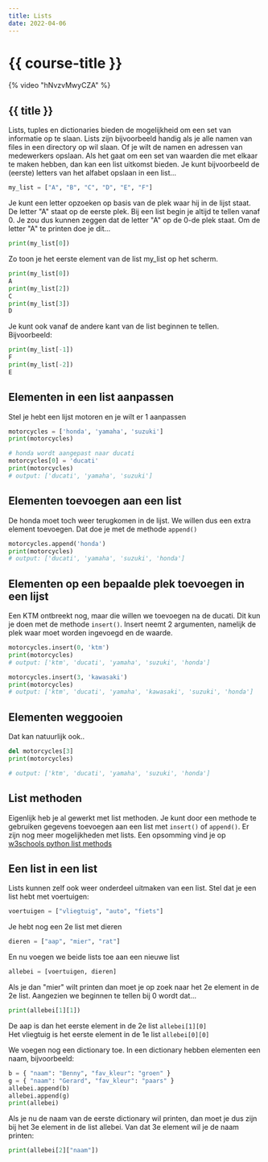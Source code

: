 ```yaml
---
title: Lists
date: 2022-04-06
---
```


# {{ course-title }}

{% video "hNvzvMwyCZA" %}


## {{ title }}
Lists, tuples en dictionaries bieden de mogelijkheid om een set van informatie op te slaan. Lists zijn bijvoorbeeld handig als je alle namen van files in een directory op wil slaan. Of je wilt de namen en adressen van medewerkers opslaan. Als het gaat om een set van waarden die met elkaar te maken hebben, dan kan een list uitkomst bieden.
Je kunt bijvoorbeeld de (eerste) letters van het alfabet opslaan in een list...
```python
my_list = ["A", "B", "C", "D", "E", "F"]
```
Je kunt een letter opzoeken op basis van de plek waar hij in de lijst staat. De letter "A" staat op de eerste plek. Bij een list begin je altijd te tellen vanaf 0. Je zou dus kunnen zeggen dat de letter "A" op de 0-de plek staat. Om de letter "A" te printen doe je dit...
```python
print(my_list[0])
```
Zo toon je het eerste element van de list my_list op het scherm.
```python
print(my_list[0])
A
print(my_list[2])
C
print(my_list[3])
D
```
Je kunt ook vanaf de andere kant van de list beginnen te tellen.
Bijvoorbeeld:
```python
print(my_list[-1])
F
print(my_list[-2])
E
```

## Elementen in een list aanpassen
Stel je hebt een lijst motoren en je wilt er 1 aanpassen
```python
motorcycles = ['honda', 'yamaha', 'suzuki'] 
print(motorcycles)

# honda wordt aangepast naar ducati
motorcycles[0] = 'ducati' 
print(motorcycles)
# output: ['ducati', 'yamaha', 'suzuki']
```

## Elementen toevoegen aan een list
De honda moet toch weer terugkomen in de lijst. We willen dus een extra element toevoegen. Dat doe je met de methode <code>append()</code>
```python
motorcycles.append('honda') 
print(motorcycles)
# output: ['ducati', 'yamaha', 'suzuki', 'honda']
```

## Elementen op een bepaalde plek toevoegen in een lijst
Een KTM ontbreekt nog, maar die willen we toevoegen na de ducati. Dit kun je doen met de methode <code>insert()</code>. Insert neemt 2 argumenten, namelijk de plek waar moet worden ingevoegd en de waarde.
```python
motorcycles.insert(0, 'ktm') 
print(motorcycles)
# output: ['ktm', 'ducati', 'yamaha', 'suzuki', 'honda']

motorcycles.insert(3, 'kawasaki') 
print(motorcycles)
# output: ['ktm', 'ducati', 'yamaha', 'kawasaki', 'suzuki', 'honda']

```

## Elementen weggooien
Dat kan natuurlijk ook..
```python
del motorcycles[3]
print(motorcycles)

# output: ['ktm', 'ducati', 'yamaha', 'suzuki', 'honda']
```

## List methoden
Eigenlijk heb je al gewerkt met list methoden. Je kunt door een methode te gebruiken gegevens toevoegen aan een list met <code>insert()</code> of <code>append()</code>. Er zijn nog meer mogelijkheden met lists. Een opsomming vind je op [w3schools python list methods](https://www.w3schools.com/python/python_ref_list.asp)

## Een list in een list
Lists kunnen zelf ook weer onderdeel uitmaken van een list. Stel dat je een list hebt met voertuigen:
```python
voertuigen = ["vliegtuig", "auto", "fiets"]
```
Je hebt nog een 2e list met dieren
```python
dieren = ["aap", "mier", "rat"]
```
En nu voegen we beide lists toe aan een nieuwe list
```python
allebei = [voertuigen, dieren]
```
Als je dan "mier" wilt printen dan moet je op zoek naar het 2e element in de 2e list. Aangezien we beginnen te tellen bij 0 wordt dat...
```python
print(allebei[1][1])
```
De aap is dan het eerste element in de 2e list <code>allebei[1][0]</code>  
Het vliegtuig is het eerste element in de 1e list <code>allebei[0][0]</code>  

We voegen nog een dictionary toe. In een dictionary hebben elementen een naam, bijvoorbeeld: 
```python
b = { "naam": "Benny", "fav_kleur": "groen" }
g = { "naam": "Gerard", "fav_kleur": "paars" }
allebei.append(b)
allebei.append(g)
print(allebei)
```
Als je nu de naam van de eerste dictionary wil printen, dan moet je dus zijn bij het 3e element in de list allebei. Van dat 3e element wil je de naam printen:
```python
print(allebei[2]["naam"])
```
  
 
